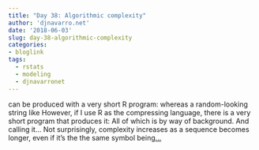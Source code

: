 ```yaml
---
title: "Day 38: Algorithmic complexity"
author: 'djnavarro.net'
date: '2018-06-03'
slug: day-38-algorithmic-complexity
categories:
- bloglink
tags:
  - rstats
  - modeling
  - djnavarronet
---
```


can be produced with a very short R program: whereas a random-looking string like However, if I use R as the compressing language, there is a very short program that produces it: All of which is by way of background. And calling it… Not surprisingly, complexity increases as a sequence becomes longer, even if it’s the the same symbol being[... <i class="fas fa-external-link-alt"></i>](https://djnavarro.net/post/2018-06-03-complexity/)

